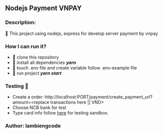 ## Nodejs Payment VNPAY

### Description:
:rocket: This project using nodejs, express for develop server payment by vnpay

### How I can run it?
- :rocket: clone this repository
- :rocket: install all dependencies ***yarn***
- :rocket: touch .env file and create variable follow .env-example file
- :rocket: run project ***yarn start***

### Testing :panda_face:
- Create a order: http://localhost:PORT/payment/create_payment_url?amount=<replace transactions here || VND>
- Choose NCB bank for test
- Type card info follow [here](https://sandbox.vnpayment.vn/apis/vnpay-demo/) for testing sandbox.

### Author: lambiengcode

